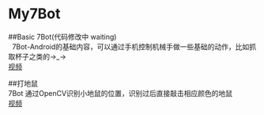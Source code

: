 # My7Bot
##Basic 7Bot(代码修改中 waiting)<br>   
7Bot-Android的基础内容，可以通过手机控制机械手做一些基础的动作，比如抓取杯子之类的→_→<br>
[视频](https://youtu.be/I7ye5w4Pm2w)  

##打地鼠
<br>7Bot 通过OpenCV识别小地鼠的位置，识别过后直接敲击相应颜色的地鼠<br>
[视频](https://youtu.be/D0GkxfrEsEk)  
